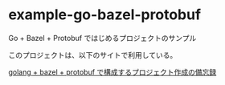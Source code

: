 # example-go-bazel-protobuf
Go + Bazel + Protobuf ではじめるプロジェクトのサンプル

このプロジェクトは、以下のサイトで利用している。

[golang + bazel + protobuf で構成するプロジェクト作成の備忘録](https://blog.i-chi-li.info/2022/11/golang-bazel-protobuf.html)

